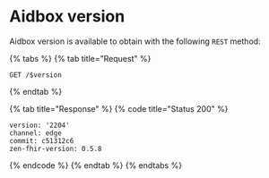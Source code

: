 # Aidbox version

Aidbox version is available to obtain with the following `REST` method:&#x20;

{% tabs %}
{% tab title="Request" %}
```http
GET /$version
```
{% endtab %}

{% tab title="Response" %}
{% code title="Status 200" %}
```
version: '2204'
channel: edge
commit: c51312c6
zen-fhir-version: 0.5.8
```
{% endcode %}
{% endtab %}
{% endtabs %}
